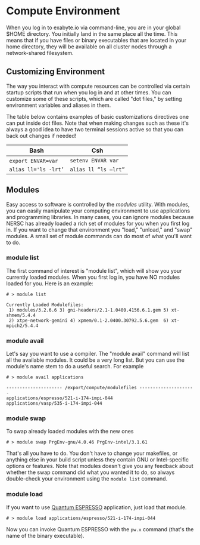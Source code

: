 # Compute Environment

When you log in to exabyte.io via command-line, you are in your global $HOME directory. You initially land in the same place all the time. This means that if you have files or binary executables that are located in your home directory, they will be available on all cluster nodes through a network-shared filesystem.

## Customizing Environment

The way you interact with compute resources can be controlled via certain startup scripts that run when you log in and at other times.  You can customize some of these scripts, which are called "dot files," by setting environment variables and aliases in them.

<!-- TODO: figure out how to deal with dotfiles There are several "standard" dot-files that are symbolic links to read-only files that Exabyte.io controls. Thus, you should NEVER modify or try to modify such files as .bash_profile, .bashrc, .cshrc, .kshrc, .login, .profile, .tcshrc, or .zprofile. Instead, you should put your customizations into files that have a ".ext" suffix, such as .bashrc.ext, .cshrc.ext, .kshrc.ext, .login.ext, .profile.ext, .tcshrc.ext, .zprofile.ext, and .zshrc.ext. Which of those you modify depends on your choice of shell, although note that we recommend bash. -->

The table below contains examples of basic customizations directives one can put inside dot files. Note that when making changes such as these it's always a good idea to have two terminal sessions active so that you can back out changes if needed!

| Bash                | Csh                 |
| ------------------- | ------------------- |
| `export ENVAR=var` &nbsp;&nbsp; | `setenv ENVAR var`    |
| `alias ll='ls -lrt’`  | `alias ll “ls –lrt”`  |


## Modules

Easy access to software is controlled by the *modules* utility. With modules, you can easily manipulate your computing environment to use applications and programming libraries. In many cases, you can ignore modules because NERSC has already loaded a rich set of modules for you when you first log in. If you want to change that environment you "load," "unload," and "swap" modules. A small set of module commands can do most of what you'll want to do.

### module list

The first command of interest is "module list", which will show you your currently loaded modules. When you first log in, you have NO modules loaded for you. Here is an example:

`# > module list`

```
Currently Loaded Modulefiles:
 1) modules/3.2.6.6 3) gni-headers/2.1-1.0400.4156.6.1.gem 5) xt-shmem/5.4.4
 2) xtpe-network-gemini 4) xpmem/0.1-2.0400.30792.5.6.gem  6) xt-mpich2/5.4.4
```

### module avail

Let's say you want to use a compiler. The "module avail" command will list all the available modules. It could be a very long list. But you can use the module's name stem to do a useful search. For example

`# > module avail applications`

```
--------------------- /export/compute/modulefiles ---------------------
applications/espresso/521-i-174-impi-044
applications/vasp/535-i-174-impi-044

```

### module swap

To swap already loaded modules with the new ones

`# > module swap PrgEnv-gnu/4.0.46 PrgEnv-intel/3.1.61`

That's all you have to do. You don't have to change your makefiles, or anything else in your build script unless they contain GNU or Intel-specific options or features. Note that modules doesn't give you any feedback about whether the swap command did what you wanted it to do, so always double-check your environment using the `module list` command.

### module load

If you want to use [Quantum ESPRESSO](http://quantum-espresso.org) application, just load that module.

`# > module load applications/espresso/521-i-174-impi-044`

Now you can invoke Quantum ESPRESSO with the `pw.x` command (that's the name of the binary executable).
